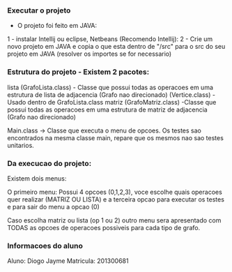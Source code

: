 ### Executar o projeto

- O projeto foi feito em JAVA:

1 - instalar Intellij ou eclipse, Netbeans (Recomendo Intellij):
2 - Crie um novo projeto em JAVA e copia o que esta dentro de "/src" para o src do seu projeto em JAVA
(resolver os importes se for necessario)

### Estrutura do projeto - Existem 2 pacotes:

lista
    (GrafoLista.class) - Classe que possui todas as operacoes em uma estrutura de lista de adjacencia (Grafo nao direcionado)
    (Vertice.class) - Usado dentro de GrafoLista.class
matriz
    (GrafoMatriz.class) -Classe que possui todas as operacoes em uma estrutura de matriz de adjacencia (Grafo nao direcionado)

Main.class -> Classe que executa o menu de opcoes.
Os testes sao encontrados na mesma classe main, repare que os mesmos nao sao testes unitarios.

### Da execucao do projeto:

Existem dois menus:

O primeiro menu:
Possui 4 opcoes (0,1,2,3), voce escolhe quais operacoes quer realizar (MATRIZ OU LISTA) e a terceira opcao para executar os testes
e para sair do menu a opcao (0)

Caso escolha matriz ou lista (op 1 ou 2) outro menu sera apresentado com TODAS as opcoes de operacoes possiveis para cada tipo de grafo.

### Informacoes do aluno

Aluno: Diogo Jayme
Matricula: 201300681

